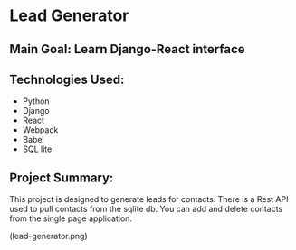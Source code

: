 # Lead Generator

## Main Goal: Learn Django-React interface

## Technologies Used:

- Python
- Django
- React
- Webpack
- Babel
- SQL lite

## Project Summary:

This project is designed to generate leads for contacts. There is a Rest API used to pull contacts from the sqlite db. You can add and delete contacts from the single page application.

(lead-generator.png)
